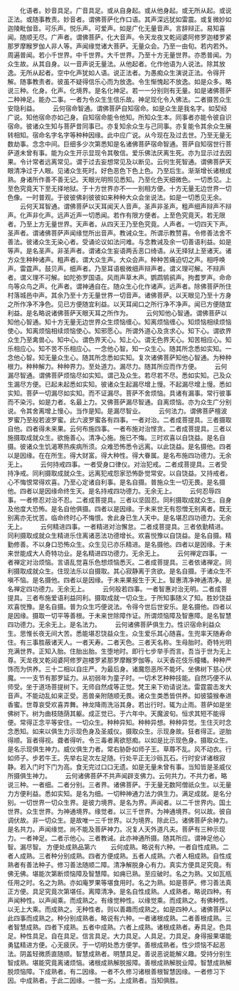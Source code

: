 <!-- { "loadSidebar": true } -->
　　化语者。妙音具足。广音具足。或从自身起。或从他身起。或无所从起。或说正法。或随事教责。妙音者。谓佛菩萨化作口语。其声深远犹如雷震。或复微妙如迦陵毗伽音。可乐声。悦乐声。可爱声。如是广化无量音声。言辞辩正。易知喜闻。随顺无尽。广声者。谓佛菩萨。化大音声。令天龙夜叉乾闼婆阿修罗迦楼罗紧那罗摩睺罗伽人非人等。声闻缘觉诸大菩萨。无量众会。乃至一由旬。若内若外。周遍普闻。若小千世界。中千世界。大千世界。乃至十方无量世界。亦悉普闻。为众生故。从其自身。以一音声说无量法。从他起者。化作他语为人说法。除其放逸。无所从起者。空中化声犹如人语。说正法者。为愚痴众生演说正法。令得开解。随事教责者。彼虽不疑得信乐心而为放逸。令生惭愧起不放逸。如是众多。略说三种。化身。化声。化境界。是名化神足。若一一分别则有无量。如是诸佛菩萨二种神足。能办二事。一者为令众生生信乐故。神足现化令入佛法。二者摄苦众生安隐利益。
　　云何宿命智通。谓佛菩萨自知宿命。如是众生是我名字。如契经广说。知他宿命亦如己身。自知宿命能令他知。所知众生本。同事者亦能令彼自识宿命。彼诸众生知与菩萨昔同事已。亦复知余众生与己同事。亦复能令其余众生展转相知。宿命名字名字等种种因缘。此中应广说。从今现在及过去世。乃至无量无数劫事。念念中间。巨细多少次第悉知是名诸佛菩萨宿命智通。菩萨自知宿世行菩萨道未曾有事。能为众生开示显现令其敬信。爱乐佛法厌离生死。亦为显示过去因果。令计常者远离常见。谓于过去妄想常见及以断见。云何生死智通。谓佛菩萨天眼清净过于人眼。见诸众生死时。好色恶色下色上色。乃至后生。渐渐增长诸根成熟。身诸所作善不善无记。天眼光明照见悉知。乃至化色天细微色。一切悉见。上至色究竟天下至无择地狱。于十方世界亦不一一别相方便。十方无量无边世界一切色像。一时普观。于彼彼佛刹彼彼如来种种大众会坐说法。如是一切悉见无余。
　　云何天耳智通。谓佛菩萨以天耳闻天人音声。圣声非圣声。粗声细声辩声不辩声。化声非化声。远声近声一切悉闻。若作有限方便者。上至色究竟天。若无限者。乃至上方无量世界。天声者。从四天王乃至色究竟。人声者。一切四天下声。圣声者。谓诸佛菩萨声闻缘觉所出音声。教诫众生。所谓示教赞喜。令修善法舍不善法。彼诸众生无染心者。受诵论议如法问难。与念教诫及余一切善语利益。如是等声。是名圣声。非圣声者。谓诸众生妄语两舌恶口绮语。从无择狱上至诸天。诸方众生种种诸声。粗声者。谓大众生声。大众会声。种种苦痛迫切之声。相呼唤声。雷霆声。鼓贝声。细声者。乃至耳语极微细声辩声者。谓义理可解。不辩声者。谓义理不可解。如陀弥罗国语。风雨声草木声。鹦鹉鸲鹆声。拘耆罗声。命命鸟等众鸟之声。化声者。谓神通自在。随众生心化作诸声。远声者。除佛菩萨所住村落城邑中声。其余乃至十方无量世界一切音声。诸佛菩萨。以天眼见乃至十方身之所作净不净色。见已方便随宜利益。以天耳闻口之所行净不净声。闻已方便随宜利益。是名略说诸佛菩萨天眼天耳之所作为。
　　云何知他心智通。谓佛菩萨以知他心智通。知十方无量无边世界众生烦恼缠心。知离烦恼缠心。知烦恼相续烦恼使心。知离烦恼相续烦恼使心。知邪愿心。所谓外道心及贪求心。知下心。谓欲界众生乃至禽兽心。知中心。谓色界天心。知上心。谓无色界天心。知苦相应心。知乐相应心。知不苦不乐相应心。一念他心智。知一众生心。随其所念悉如实知。一念他心智。知无量众生心。随其所念悉如实知。复次诸佛菩萨知他心智通。为种种根力。种种解力。种种界力。至处道力。漏尽力。随其所应而作方便。
　　云何漏尽智通。谓佛菩萨烦恼尽如实知。谓己及众生。若尽若不尽。悉如实知。己及众生漏尽方便。已起未起悉如实知。彼诸众生起漏尽增上慢。不起漏尽增上慢。悉如实知。菩萨一切漏尽如实知。而不证漏尽。菩萨不舍烦恼。具诸有漏事。常行彼事而不染污。如是力者。名最上力。又佛菩萨漏尽智通。自离烦恼。亦为众生广分别说。令其舍离增上慢心。当作是知。是漏尽智业。
　　云何法力。谓佛菩萨檀波罗蜜乃至般若波罗蜜。此六波罗蜜各有四事。一者对治。二者成菩提具。三者摄取自他。四者得未来果。云何布施四事。一者布施对治悭贪。二者成菩提具。三者以施摄取成就众生。欲施善心。清净心施。施已不悔。三时欢喜以自饶益。是名自摄。彼诸众生饥渴寒热疾病所须。众难恐怖悉令远离。以此饶益。是名摄他。四者以是因缘。在在所生。得大财富。得大种性。得大眷属。是名布施四功德力。无余无上。
　　云何持戒四事。一者受身口律仪。对治犯戒。二者成菩提具。三者受持净戒。同利摄取成就众生。远离犯戒怨家恐怖卧觉常安。以自饶益。又持戒者。心不悔恨常得欢喜。乃至心定诸自利事。是名自摄。普施众生一切无畏。是名摄他。四者以是因缘命终生天。是名持戒四功德力。无余无上。
　　云何忍辱四事。一者修忍对治不忍。二者成菩提具。三者以坚固忍。同利摄取成就众生。自身及他度大恐怖。是名自他俱摄。四者以是因缘。于未来世无有怨憎无别离者。既无别离亦无忧苦。临命终时心不悔恨。舍此身已生人天中。是名堪忍四功德力。无余无上。
　　云何精进四事。一者精进对治懈怠。二者成菩提具。三者依勤精进。同利摄取成就众生精进乐住离诸恶法功德增长。欢喜悦豫以自饶益。是名自摄。精勤修善。不以身口恐怖众生。众生见已亦乐精进。是名摄他。四者以是因缘。于未来世能成大人奇特功业。是名精进四功德力。无余无上。
　　云何禅定四事。一者禅定对治烦恼。言语乱觉喜乐色想烦恼悉灭。二者成菩提具。三者依诸禅定。同利摄取成就众生。住现法乐以自摄取。其心寂静离于贪欲。是名自摄。于诸众生不嗔不恼。是名摄他。四者以是因缘。于未来果报生于天上。智惠清净神通清净。是名禅定四功德力。无余无上。
　　云何般若四事。一者智惠对治无明。二者成菩提具。三者布施爱语利益同利。摄取成就一切众生。于所知事随义了知。胜妙饶益欢喜悦豫。是名自摄。普为众生巧便说法。令得今世后世安乐。是名摄他。四者以是因缘。摄取一切平等善根。于未来世除障作证。所谓烦恼障及智惠障。是名智慧四功德力。无余无上。是名法力。
　　云何诸佛菩萨俱生力。性识宿命利益众生。思惟长夜无间大苦。悉能堪忍饶益众生。众生爱乐其心随喜。生兜率天随寿命住。有三事胜蔽诸天人。一者天寿。二者天色。三者天名称。生母胎时。奇特光明充满世界。正知入胎。住胎出胎。生堕地时。即行七步举手而言。吾当于世为无上尊。天龙夜叉乾闼婆阿修罗迦楼罗紧那罗摩睺罗伽等。以天香花伎乐幢幡。种种严饰而为供养。三十二相以自庄严。为最后身。诸魔怨恶所不能坏。坐佛树下慈心伏魔。一一支节有那罗延力。从初弱年为童子时。一切术艺种种技能。自然巧便不从师受。坐于道场菩提树下。无师自然成等正觉。梵王来下劝请说法。雷霆震击发大音声。不能动乱如来正受。恶兽亲附随顺无畏。诸众生类悉皆供养。如彼猿猴奉进香蜜。世尊哀受欢喜弄舞。神龙降雨洗浴其身。若出行时。辄为止雨。菩萨如是坐佛树下。树为曲枝随荫其躯。成正觉已。于六年中。天魔波旬。恒求其短不能得便。常得正念平等安住。一切众生。种种异知。种种异想。种种异觉。生住灭时念念悉知。如来以俱生力示现色身及圣威仪。摄取众生。示现身故。狂者得正。逆胎得顺。盲者得视。聋者得听。令三毒者离欲怒痴。以如是比示现色身。摄取众生。是名示现俱生神力。威仪俱生力者。常右胁卧如师子王。草蓐不乱。风不动衣。行如师子。步若牛王。先举右足次左足随。行处平正无沙砾瓦石。行时安详诸根寂静。若入门时下门为高。食无完过口口无遗。如是无量未曾有事。当知皆是圣威仪所摄俱生神力。
　　云何诸佛菩萨不共声闻辟支佛力。云何共力。不共力者。略说三种。一者细。二者分别。三者界。诸佛菩萨。于无量无数阿僧祇众生。以无量力方便利益。悉如实知。是名为细。一切种神通力法力俱生力。满足成就。是名分别。一切世界一切众生界。是彼力境界。是名为界。声闻者。以二千世界内。国土世界。众生世界。为神通境界。缘觉者。以三千世界。为神通境界。何以故。彼自调伏故。非一切众生。是故唯一三千世界。以为境界。除此已。诸佛菩萨余神力。是名共力。声闻缘觉。尚不能及菩萨神力。况复人天外道凡夫。菩萨有三种示现力。一者神足。二者示他心。三者教诫。此亦神通所摄。随其所应。谓神足他心智。漏尽智。
方便处成熟品第六
　　云何成熟。略说有六种。一者自性成熟。二者人成熟。三者种分别成熟。四者方便成熟。五者人成熟。六者人相成熟。自性成熟者有善法种子。修习善法随顺二障。清净解脱身心有力。真实方便具足究竟。有佛无佛。堪能次第断烦恼障及智慧障。如痈已熟。至应破时。名之为熟。又如瓦瓶任用之时。名之为熟。亦如庵罗果等堪食用时。名之为熟。如是菩萨。修习善法真正方便。具足究竟次第堪任。离障清净。是名自性成熟。人成熟者。略说四种。有声闻种性。以声闻乘。而成熟之。有缘觉种性。以缘觉乘。而成熟之。有佛种性。以无上大乘。而成熟之。无种性者。则以善趣而成熟之。如是四种人。诸佛菩萨以此四事而成熟之。种分别成熟者。略说有六种。一者诸根成熟。二者善根成熟。三者智慧成熟。四者下成熟。五者中成熟。六者上成熟。诸根成熟者。寿具足。色具足。种性具足。自在具足。信言具足。大力具足。人具足。力具足。身得报果堪能勇猛精进方便。心无疲厌。于一切明处悉方便学。善根成熟者。性少烦恼不起恶法。阴盖轻微质直随顺。智慧成熟者。明慧具足。善说恶说能解义趣。受持分别生智成熟。堪能究竟离诸烦恼。诸根成熟解脱报障。善根成熟解脱业障。智慧成熟解脱烦恼障。下成熟者。有二因缘。一者不久修习诸根善根智慧因缘。一者修习下因。中成熟者。于此二因缘。一胜一劣。上成熟者。当知俱胜。
